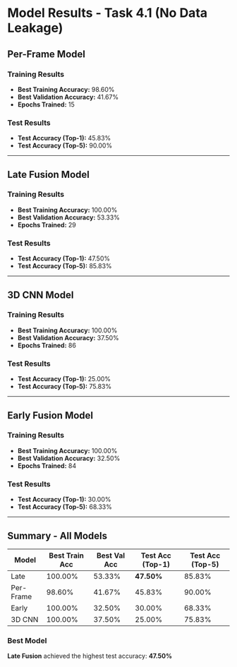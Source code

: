 # Model Results - Task 4.1 (No Data Leakage)

## Per-Frame Model

### Training Results
- **Best Training Accuracy:** 98.60%
- **Best Validation Accuracy:** 41.67%
- **Epochs Trained:** 15

### Test Results
- **Test Accuracy (Top-1):** 45.83%
- **Test Accuracy (Top-5):** 90.00%

---

## Late Fusion Model

### Training Results
- **Best Training Accuracy:** 100.00%
- **Best Validation Accuracy:** 53.33%
- **Epochs Trained:** 29

### Test Results
- **Test Accuracy (Top-1):** 47.50%
- **Test Accuracy (Top-5):** 85.83%

---

## 3D CNN Model

### Training Results
- **Best Training Accuracy:** 100.00%
- **Best Validation Accuracy:** 37.50%
- **Epochs Trained:** 86

### Test Results
- **Test Accuracy (Top-1):** 25.00%
- **Test Accuracy (Top-5):** 75.83%

---

## Early Fusion Model

### Training Results
- **Best Training Accuracy:** 100.00%
- **Best Validation Accuracy:** 32.50%
- **Epochs Trained:** 84

### Test Results
- **Test Accuracy (Top-1):** 30.00%
- **Test Accuracy (Top-5):** 68.33%

---

## Summary - All Models

| Model      | Best Train Acc | Best Val Acc | Test Acc (Top-1) | Test Acc (Top-5) |
|------------|----------------|--------------|------------------|------------------|
| Late       | 100.00%        | 53.33%       | **47.50%**       | 85.83%           |
| Per-Frame  | 98.60%         | 41.67%       | 45.83%           | 90.00%           |
| Early      | 100.00%        | 32.50%       | 30.00%           | 68.33%           |
| 3D CNN     | 100.00%        | 37.50%       | 25.00%           | 75.83%           |

### Best Model

**Late Fusion** achieved the highest test accuracy: **47.50%**


